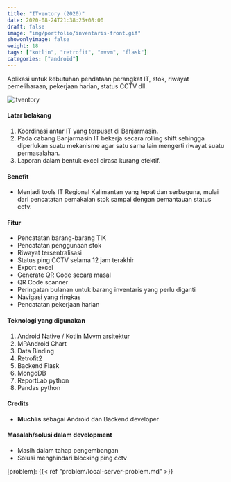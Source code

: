 ```yaml
---
title: "ITventory (2020)"
date: 2020-08-24T21:38:25+08:00
draft: false
image: "img/portfolio/inventaris-front.gif"
showonlyimage: false
weight: 18
tags: ["kotlin", "retrofit", "mvvm", "flask"]
categories: ["android"]
---
```


Aplikasi untuk kebutuhan pendataan perangkat IT, stok, riwayat pemeliharaan, pekerjaan harian, status CCTV dll.
<!--more-->

![itventory][image]

#### Latar belakang
1. Koordinasi antar IT yang terpusat di Banjarmasin.
2. Pada cabang Banjarmasin IT bekerja secara rolling shift sehingga diperlukan suatu mekanisme agar satu sama lain mengerti riwayat suatu permasalahan.
3. Laporan dalam bentuk excel dirasa kurang efektif.

#### Benefit
* Menjadi tools IT Regional Kalimantan yang tepat dan serbaguna, mulai dari pencatatan pemakaian stok sampai dengan pemantauan status cctv.

#### Fitur
- Pencatatan barang-barang TIK
- Pencatatan penggunaan stok
- Riwayat tersentralisasi
- Status ping CCTV selama 12 jam terakhir
- Export excel
- Generate QR Code secara masal
- QR Code scanner
- Peringatan bulanan untuk barang inventaris yang perlu diganti
- Navigasi yang ringkas
- Pencatatan pekerjaan harian

#### Teknologi yang digunakan
1. Android Native / Kotlin Mvvm arsitektur
2. MPAndroid Chart
3. Data Binding
4. Retrofit2
5. Backend Flask
6. MongoDB
7. ReportLab python
8. Pandas python

#### Credits
- **Muchlis** sebagai Android dan Backend developer

#### Masalah/solusi dalam development
* Masih dalam tahap pengembangan
* Solusi menghindari blocking ping cctv

[image]: /img/portfolio/inventaris2.gif
[problem]: {{< ref "problem/local-server-problem.md" >}}
